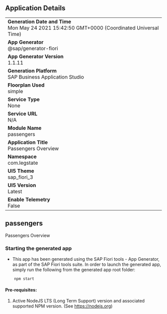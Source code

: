 ## Application Details
|               |
| ------------- |
|**Generation Date and Time**<br>Mon May 24 2021 15:42:50 GMT+0000 (Coordinated Universal Time)|
|**App Generator**<br>@sap/generator-fiori|
|**App Generator Version**<br>1.1.11|
|**Generation Platform**<br>SAP Business Application Studio|
|**Floorplan Used**<br>simple|
|**Service Type**<br>None|
|**Service URL**<br>N/A
|**Module Name**<br>passengers|
|**Application Title**<br>Passengers Overview|
|**Namespace**<br>com.legstate|
|**UI5 Theme**<br>sap_fiori_3|
|**UI5 Version**<br>Latest|
|**Enable Telemetry**<br>False|

## passengers

Passengers Overview

### Starting the generated app

-   This app has been generated using the SAP Fiori tools - App Generator, as part of the SAP Fiori tools suite.  In order to launch the generated app, simply run the following from the generated app root folder:

```
    npm start
```

#### Pre-requisites:

1. Active NodeJS LTS (Long Term Support) version and associated supported NPM version.  (See https://nodejs.org)


